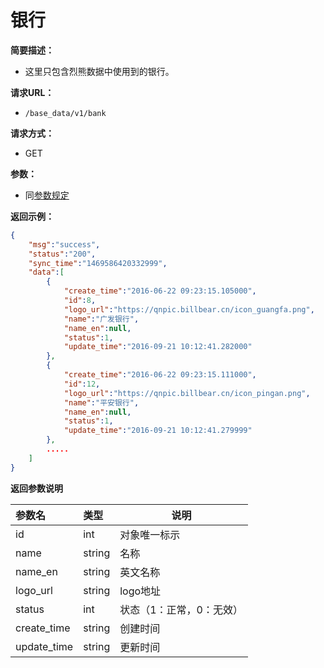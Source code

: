 # 银行

**简要描述：**

- 这里只包含烈熊数据中使用到的银行。

**请求URL：**
- `/base_data/v1/bank`

**请求方式：**
- GET

**参数：**
- 同[参数规定](http://doc.liexiong.cc/#/rule/param)

**返回示例：**

```json
{
    "msg":"success",
    "status":"200",
    "sync_time":"1469586420332999",
    "data":[
        {
            "create_time":"2016-06-22 09:23:15.105000",
            "id":8,
            "logo_url":"https://qnpic.billbear.cn/icon_guangfa.png",
            "name":"广发银行",
            "name_en":null,
            "status":1,
            "update_time":"2016-09-21 10:12:41.282000"
        },
        {
            "create_time":"2016-06-22 09:23:15.111000",
            "id":12,
            "logo_url":"https://qnpic.billbear.cn/icon_pingan.png",
            "name":"平安银行",
            "name_en":null,
            "status":1,
            "update_time":"2016-09-21 10:12:41.279999"
        },
        .....
    ]
}
```

 **返回参数说明** 

|参数名|类型|说明|
|:-----  |:-----|-----                           |
|id |int   |对象唯一标示  |
|name |string   |名称  |
|name_en |string   |英文名称  |
|logo_url |string   |logo地址  |
|status|int|状态（1：正常，0：无效）|
|create_time|string|创建时间|
|update_time|string|更新时间|

